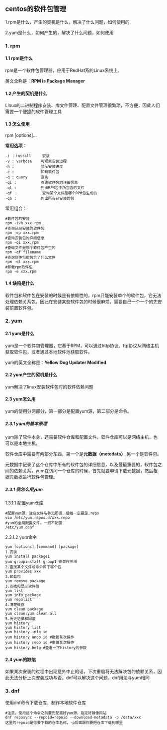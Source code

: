 ## centos的软件包管理

1.rpm是什么，产生的契机是什么，解决了什么问题，如何使用的

2.yum是什么，如何产生的，解决了什么问题，如何使用

### 1. rpm

#### 1.1 rpm是什么

rpm是一个软件包管理器，应用于RedHat系的Linux系统上。

英文全称是：**RPM is  Package Manager**

#### 1.2 产生的契机是什么

Linux的二进制程序安装、库文件管理、配置文件管理很繁琐，不方便，因此人们需要一个便捷的软件管理工具

#### 1.3 怎么使用

rpm [options]...

**常用选项：**

```
-i ：install		安装	
-v : verbose	可观察安装过程
-h : 			显示安装进度
-e : 			卸载软件包
-q : query		查询
-qi : 			查询软件包的详细信息
-ql : 			列出RPM包中所包含的文件
-qf ： 			查询某个文件是哪个RPM包生成的
-qa :			列出所有已安装的包
```

常用组合：

```
#软件包的安装
rpm -ivh xxx.rpm
#查询已经安装的软件包
rpm -qa xxx.rpm
#查询安装包的详细信息
rpm -qi xxx.rpm
#查询文件是哪个软件包产生的
rpm -qf filename
#查询软件包都包含了什么文件
rpm -ql xxx.rpm
#卸载rpm软件包
rpm -e xxx.rpm
```



#### 1.4 缺陷是什么

软件包和软件包在安装的时候是有依赖性的，rpm只能安装单个的软件包，它无法处理依赖关系包，因此在安装某些软件包的时候很麻烦，需要自己一个一个的先安装前置软件包。

### 2. yum

#### 2.1 yum是什么

yum是一个软件包管理器，它基于RPM，可以通过http协议、ftp协议从网络主机获取软件包，或者通过本地软件池获取软件。

yum的英文全称是：**Yellow Dog Updater Modified**

#### 2.2 yum产生的契机是什么

yum解决了linux安装软件包时的软件依赖问题

#### 2.3 yum怎么用

yum的使用分两部分，第一部分是配置yum源，第二部分是命令。

##### 2.3.1 yum的基本原理

yum除了软件本身，还需要软件仓库和配置文件。软件仓库可以是网络主机，也可以是本地主机。

软件仓库中需要有两部分东西，第一个是**元数据（metedata）**,另一个是软件包。

元数据中记录了这个仓库中所有的软件包的详细信息，以及最最重要的，软件包之间的依赖关系，yum在访问一个仓库的时候，首先就要申请下载元数据，然后根据元数据进行软件包管理。

##### 2.3.1 我怎么用yum

1.3.1.1 配置yum仓库

```
#配置yum源，注意文件名称无所谓，后缀一定要是.repo
vim /etc/yum.repos.d/xxx.repo
#yum的全局配置文件，一般不配置
/etc/yum.conf
```

2.3.1.2 yum命令

```
yum [options] [command] [package]
1.安装
yum install package1
yum groupinstall group1 安装程序组
2.查找某个文件或命令属于哪个包
yum provides xxx 
3.卸载包
yum remove package
3.查找和显示软件包
yum list 
yum info package
yum repolist 
4.清楚缓存
yum clean package
yum clean;yum clean all
5.历史记录和回滚
yum history
yum history list
yum history info id
yum history undo id #撤销某次操作
yum history redo id #重做某次操作
yum history help #查看一下history的参数
```

#### 2.4 yum的缺陷

如果某次安装的过程中出现意外中止的话，下次重启将无法解决包的依赖关系，因此无法分析上次安装成功与否。dnf可以解决这个问题，dnf用法与yum相同

### 3. dnf

使用dnf命令下载仓库，制作本地软件仓库

```
#注意，使用这个命令之前要先配置好yum源，指定好镜像网站
dnf reposync --repoid=repoid --download-metadata -p /data/xxx  
这里的repoid是你要下载的仓库名称，-p后面跟你要把仓库下载到哪里
```

